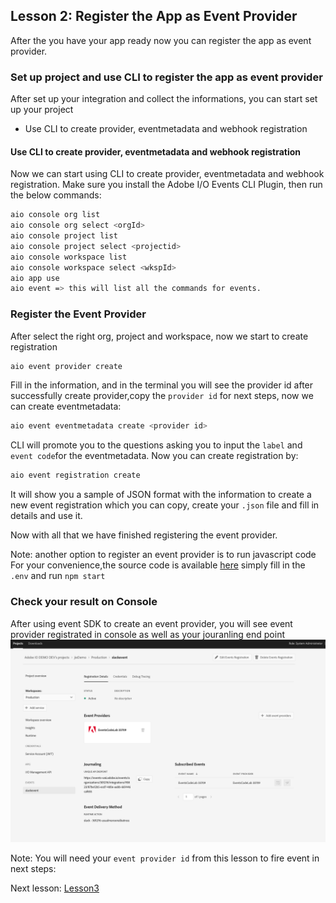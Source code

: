## Lesson 2: Register the App as Event Provider 

After the you have your app ready now you can register the app as event provider. 
### Set up project and use CLI to register the app as event provider
After set up your integration and collect the informations, you can start set up your project 
* Use CLI to create provider, eventmetadata and webhook registration

#### Use CLI to create provider, eventmetadata and webhook registration

Now we can start using CLI to create provider, eventmetadata and webhook registration.
Make sure you install the Adobe I/O Events CLI Plugin, then run the below commands:

```bash
aio console org list
aio console org select <orgId>
aio console project list
aio console project select <projectid>
aio console workspace list
aio console workspace select <wkspId>
aio app use
aio event => this will list all the commands for events.
```

### Register the Event Provider
After select the right org, project and workspace, now we start to create registration 
```bash
aio event provider create
```
Fill in the information, and in the terminal you will see the provider id after successfully create provider,copy the `provider id` for next steps, now we can create eventmetadata:
```bash
aio event eventmetadata create <provider id>
```
CLI will promote you to the questions asking you to input the `label` and `event code`for the eventmetadata.
Now you can create registration by:
```bash
aio event registration create 
```
It will show you a sample of JSON format with the information to create a new event registration
which you can copy, create your `.json` file and fill in details and use it. 

Now with all that we have finished registering the event provider.

Note: another option to register an event provider is to run javascript code
For your convenience,the source code is available [here](https://github.com/AdobeDocs/adobeio-codelab-event-provider-registration)
simply fill in the `.env` and run `npm start` 

### Check your result on Console
After using event SDK to create an event provider, you will see event provider registrated in console 
as well as your jouranling end point
 ![event-provider](assets/event-provider.png)

Note: You will need your `event provider id` from this lesson to fire event in next steps:

Next lesson: [Lesson3](lesson3.md)